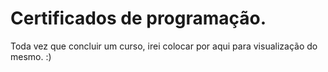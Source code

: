 # Certificados de programação.
Toda vez que concluir um curso, irei colocar por aqui para visualização do mesmo. :)
